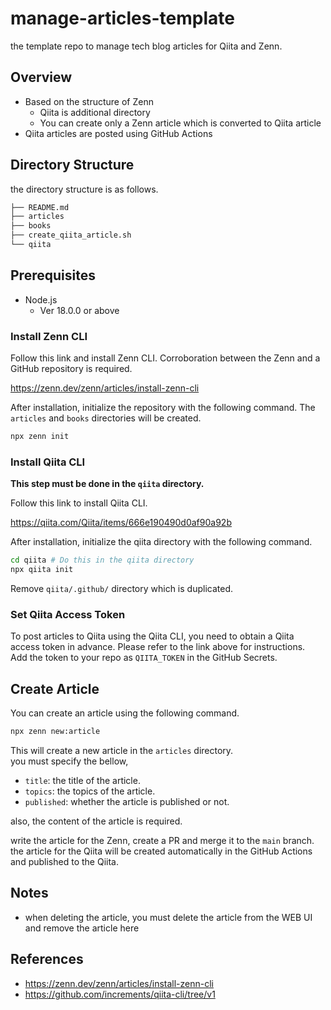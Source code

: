 # manage-articles-template

the template repo to manage tech blog articles for Qiita and Zenn.

## Overview

- Based on the structure of Zenn
  - Qiita is additional directory
  - You can create only a Zenn article which is converted to Qiita article
- Qiita articles are posted using GitHub Actions

## Directory Structure

the directory structure is as follows.

```sh
├── README.md
├── articles
├── books
├── create_qiita_article.sh
└── qiita
```

## Prerequisites

- Node.js
  - Ver 18.0.0 or above

### Install Zenn CLI

Follow this link and install Zenn CLI. Corroboration between the Zenn and a GitHub repository is required.

https://zenn.dev/zenn/articles/install-zenn-cli

After installation, initialize the repository with the following command. The `articles` and `books` directories will be created.

```sh
npx zenn init
```

### Install Qiita CLI

**This step must be done in the `qiita` directory.**

Follow this link to install Qiita CLI.

https://qiita.com/Qiita/items/666e190490d0af90a92b

After installation, initialize the qiita directory with the following command.

```sh
cd qiita # Do this in the qiita directory
npx qiita init
```

Remove `qiita/.github/` directory which is duplicated.

### Set Qiita Access Token

To post articles to Qiita using the Qiita CLI, you need to obtain a Qiita access token in advance. Please refer to the link above for instructions.  
Add the token to your repo as `QIITA_TOKEN` in the GitHub Secrets.

## Create Article

You can create an article using the following command.

```sh
npx zenn new:article
```

This will create a new article in the `articles` directory.  
you must specify the bellow,

- `title`: the title of the article.
- `topics`: the topics of the article.
- `published`: whether the article is published or not.

also, the content of the article is required.

write the article for the Zenn, create a PR and merge it to the `main` branch.  
the article for the Qiita will be created automatically in the GitHub Actions and published to the Qiita.

## Notes

- when deleting the article, you must delete the article from the WEB UI and remove the article here

## References

- https://zenn.dev/zenn/articles/install-zenn-cli
- https://github.com/increments/qiita-cli/tree/v1